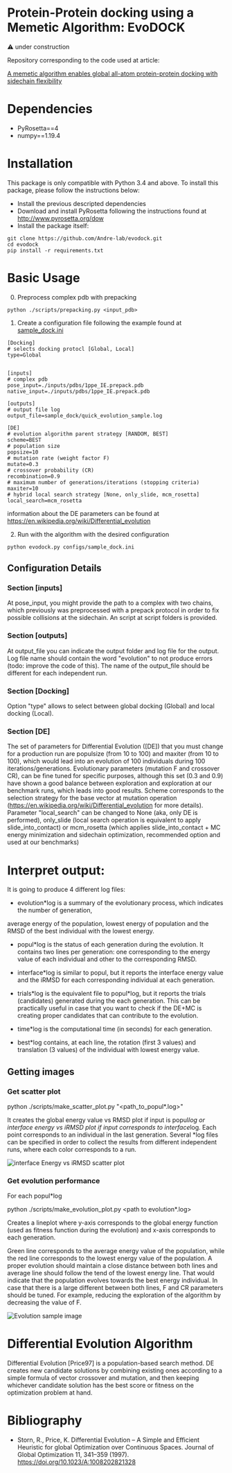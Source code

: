 
# Protein-Protein docking using a Memetic Algorithm: EvoDOCK

:warning: under construction


Repository corresponding to the code used at article: 

[A memetic algorithm enables global all-atom protein-protein docking with sidechain flexibility](https://www.biorxiv.org/content/10.1101/2021.04.12.437963v1)

# Dependencies

* PyRosetta==4
* numpy==1.19.4



# Installation

This package is only compatible with Python 3.4 and above. To install this package, please follow the instructions below:

* Install the previous descripted dependencies
* Download and install PyRosetta following the instructions found at http://www.pyrosetta.org/dow
* Install the package itself:

```console
git clone https://github.com/Andre-lab/evodock.git
cd evodock
pip install -r requirements.txt
```

# Basic Usage

0. Preprocess complex pdb with prepacking

```console
python ./scripts/prepacking.py <input_pdb>
```


1. Create a configuration file following the example found at [sample\_dock.ini](https://github.com/Andre-lab/evodock/blob/2fbc755cf84f64641153ad75757ad4bb3bf6ff3f/configs/sample_dock.ini)

```dosini
[Docking]
# selects docking protocl [Global, Local]
type=Global


[inputs]
# complex pdb
pose_input=./inputs/pdbs/1ppe_IE.prepack.pdb
native_input=./inputs/pdbs/1ppe_IE.prepack.pdb

[outputs]
# output file log
output_file=sample_dock/quick_evolution_sample.log

[DE]
# evolution algorithm parent strategy [RANDOM, BEST] 
scheme=BEST
# population size
popsize=10
# mutation rate (weight factor F) 
mutate=0.3
# crossover probability (CR) 
recombination=0.9
# maximum number of generations/iterations (stopping criteria)
maxiter=10
# hybrid local search strategy [None, only_slide, mcm_rosetta]
local_search=mcm_rosetta

```
information about the DE parameters can be found at https://en.wikipedia.org/wiki/Differential_evolution


2. Run with the algorithm with the desired configuration

```console
python evodock.py configs/sample_dock.ini
```


## Configuration Details

### Section [inputs]

At pose\_input, you might provide the path to a complex with two chains, which previously was preprocessed with a prepack protocol in order to fix possible collisions at the sidechain. An script at script folders is provided. 

### Section [outputs]

At  output\_file you can indicate the output folder and log file for the output. Log file name should contain the word "evolution" to not produce errors (todo: improve the code of this). The name of the output\_file should be different for each independent run.


### Section [Docking]
Option "type" allows to select between global docking (Global) and local docking (Local).

### Section [DE]
The set of parameters for Differential Evolution ([DE])  that you must change for a production run are populsize (from 10 to 100) and maxiter (from 10 to 100), which would lead into an evolution of 100 individuals during 100 iterations/generations. Evolutionary parameters (mutation F and crossover CR), can be fine tuned for specific purposes, although this set (0.3 and 0.9) have shown a good balance between exploration and exploration at our benchmark runs, which leads into good results. Scheme corresponds to the selection strategy for the base vector at mutation operation (https://en.wikipedia.org/wiki/Differential_evolution for more details). Parameter "local\_search" can be changed to None (aka, only DE is performed), only\_slide (local search operation is equivalent to apply slide\_into\_contact) or mcm\_rosetta (which applies slide\_into\_contact + MC energy minimization and sidechain optimization, recommended option and used at our benchmarks)


# Interpret output:

It is going to produce 4 different log files:

-   evolution\*log is a summary of the evolutionary process, which indicates the number of generation,

average energy of the population, lowest energy of population and the RMSD of the best individual with the lowest energy.

-   popul\*log is the status of each generation during the evolution. It contains two lines per generation: one corresponding to the energy value of each individual and other to the corresponding RMSD.

-   interface\*log is similar to popul, but it reports the interface energy value and the iRMSD for each corresponding individual at each generation.

-   trials\*log is the equivalent file to popul\*log, but it reports the trials (candidates) generated during the each generation. This can be practically useful in case that you want to check if the DE+MC is creating proper candidates that can contribute to the evolution.

-   time\*log is the computational time (in seconds) for each generation.

-   best\*log contains, at each line, the rotation (first 3 values) and translation (3 values) of the individual with lowest energy value.


## Getting images

### Get scatter plot

python ./scripts/make\_scatter\_plot.py "<path\_to\_popul\*.log>"

It creates the global energy value vs RMSD plot if input is popul*log or interface energy vs iRMSD plot if input corresponds to interface*log. Each point corresponds to an individual in the last generation. Several \*log files can be specified in order to collect the results from different independent runs, where each color corresponds to a run.

![interface Energy vs iRMSD scatter plot](https://github.com/Andre-lab/evodock/blob/main/images/scatterplot.png)


### Get evolution performance

For each popul\*log

python ./scripts/make\_evolution\_plot.py <path to evolution\*.log>

Creates a lineplot where y-axis corresponds to the global energy function (used as fitness function during the evolution) and x-axis corresponds to each generation.

Green line corresponds to the average energy value of the population, while the red line corresponds to the lowest energy value of the population. A proper evolution should maintain a close distance between both lines and average line should follow the tend of the lowest energy line. That would indicate that the population evolves towards the best energy individual. In case that there is a large different between both lines, F and CR parameters should be tuned. For example, reducing the exploration of the algorithm by decreasing the value of F.

![Evolution sample image](https://github.com/Andre-lab/evodock/blob/main/images/evolution_sample.png)

# Differential Evolution Algorithm

Differential Evolution [Price97] is a population-based search method. DE creates new candidate solutions by combining existing ones according to a simple formula of vector crossover and mutation, and then keeping whichever candidate solution has the best score or fitness on the optimization problem at hand.



# Bibliography

* Storn, R., Price, K. Differential Evolution – A Simple and Efficient Heuristic for global Optimization over Continuous Spaces. Journal of Global Optimization 11, 341–359 (1997). https://doi.org/10.1023/A:1008202821328 
